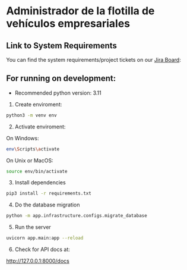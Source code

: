 # Administrador de la flotilla de vehículos empresariales

## Link to System Requirements

You can find the system requirements/project tickets on our [Jira Board](https://vecinosvigilantes.atlassian.net/jira/software/projects/VV/boards/2):

## For running on development:

- Recommended python version: 3.11

1. Create enviroment:

```bash
python3 -m venv env
```

2. Activate enviroment:

On Windows:

```bash
env\Scripts\activate
```

On Unix or MacOS:

```bash
source env/bin/activate
```

3. Install dependencies

```bash
pip3 install -r requirements.txt
```

4. Do the database migration

```bash
python -m app.infrastructure.configs.migrate_database
```

5. Run the server

```bash
uvicorn app.main:app --reload
```

6. Check for API docs at:

http://127.0.0.1:8000/docs

